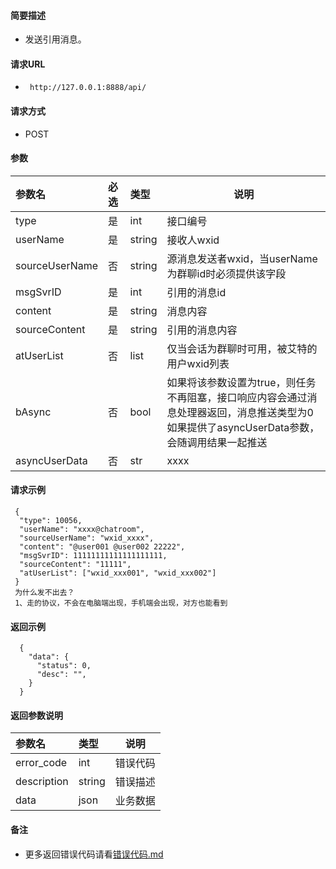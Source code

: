 
#### 简要描述

- 发送引用消息。

#### 请求URL
- ` http://127.0.0.1:8888/api/`
  
#### 请求方式
- POST 

#### 参数

| 参数名            | 必选 | 类型     | 说明                                |   
|:---------------|:---|:-------|-----------------------------------|   
| type           | 是  | int    | 接口编号                              |   
| userName       | 是  | string | 接收人wxid                           |   
| sourceUserName | 否  | string | 源消息发送者wxid，当userName为群聊id时必须提供该字段 |   
| msgSvrID       | 是  | int    | 引用的消息id                           |   
| content        | 是  | string | 消息内容                              |   
| sourceContent  | 是  | string | 引用的消息内容                           |   
| atUserList     | 否  | list   | 仅当会话为群聊时可用，被艾特的用户wxid列表           |   
| bAsync        | 否  | bool   | 如果将该参数设置为true，则任务不再阻塞，接口响应内容会通过消息处理器返回，消息推送类型为0<br/>如果提供了asyncUserData参数，会随调用结果一起推送 |   
| asyncUserData | 否  | str    | xxxx                                                                                |   

#### 请求示例

```
 {
  "type": 10056,
  "userName": "xxxx@chatroom",
  "sourceUserName": "wxid_xxxx",
  "content": "@user001 @user002 22222",
  "msgSvrID": 11111111111111111111,
  "sourceContent": "11111",
  "atUserList": ["wxid_xxx001", "wxid_xxx002"]
 }
 为什么发不出去？
 1、走的协议，不会在电脑端出现，手机端会出现，对方也能看到
```

#### 返回示例 

``` 
  {
    "data": {
      "status": 0,
      "desc": "",
    }
  }
```

#### 返回参数说明 

| 参数名         | 类型     | 说明   |   
|:------------|:-------|------|   
| error_code  | int    | 错误代码 |   
| description | string | 错误描述 |   
| data        | json   | 业务数据 |   

#### 备注 

- 更多返回错误代码请看[错误代码.md](../错误代码.md)






